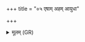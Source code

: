 +++
title = "०५ एषाम् अहम् आयुधा"

+++
<details><summary>मूलम् (GR)</summary>

एषाम् अहम् आयुधा सं श्याम्य्  
एषां राष्ट्रं सुवीरं वर्धयामि ।  
एषां क्षत्रम् अजरम् अस्तु जिष्णु-  
-उग्रम् एषां चित्तं विश्वे वन्तु देवाः ॥
</details>